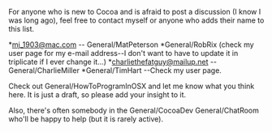 For anyone who is new to Cocoa and is afraid to post a discussion (I know I was long ago), feel free to contact myself or anyone who adds their name to this list.


*mj_1903@mac.com -- General/MatPeterson
*General/RobRix (check my user page for my e-mail address--I don't want to have to update it in triplicate if I ever change it...)
*charliethefatguy@mailup.net --General/CharlieMiller
*General/TimHart --Check my user page.


Check out General/HowToProgramInOSX and let me know what you think here.  It is just a draft, so please add your insight to it.

Also, there's often somebody in the General/CocoaDev General/ChatRoom who'll be happy to help (but it is rarely active).